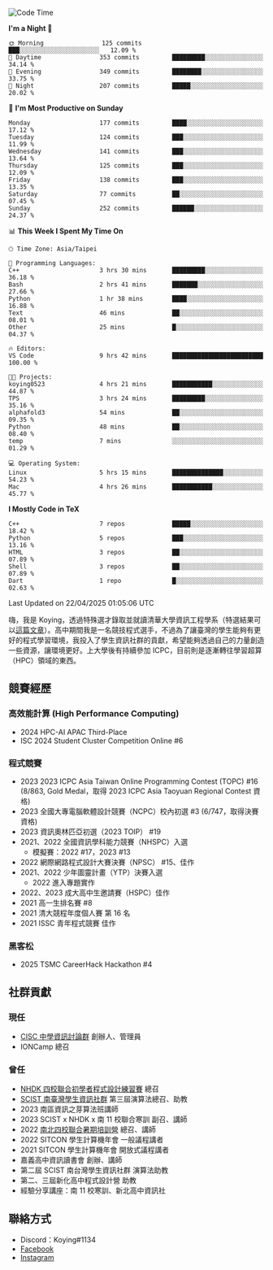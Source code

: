 <!--START_SECTION:waka-->
![Code Time](http://img.shields.io/badge/Code%20Time-1%2C435%20hrs%2020%20mins-blue)

**I'm a Night 🦉** 

```text
🌞 Morning                125 commits         ███░░░░░░░░░░░░░░░░░░░░░░   12.09 % 
🌆 Daytime                353 commits         █████████░░░░░░░░░░░░░░░░   34.14 % 
🌃 Evening                349 commits         ████████░░░░░░░░░░░░░░░░░   33.75 % 
🌙 Night                  207 commits         █████░░░░░░░░░░░░░░░░░░░░   20.02 % 
```
📅 **I'm Most Productive on Sunday** 

```text
Monday                   177 commits         ████░░░░░░░░░░░░░░░░░░░░░   17.12 % 
Tuesday                  124 commits         ███░░░░░░░░░░░░░░░░░░░░░░   11.99 % 
Wednesday                141 commits         ███░░░░░░░░░░░░░░░░░░░░░░   13.64 % 
Thursday                 125 commits         ███░░░░░░░░░░░░░░░░░░░░░░   12.09 % 
Friday                   138 commits         ███░░░░░░░░░░░░░░░░░░░░░░   13.35 % 
Saturday                 77 commits          ██░░░░░░░░░░░░░░░░░░░░░░░   07.45 % 
Sunday                   252 commits         ██████░░░░░░░░░░░░░░░░░░░   24.37 % 
```


📊 **This Week I Spent My Time On** 

```text
🕑︎ Time Zone: Asia/Taipei

💬 Programming Languages: 
C++                      3 hrs 30 mins       █████████░░░░░░░░░░░░░░░░   36.18 % 
Bash                     2 hrs 41 mins       ███████░░░░░░░░░░░░░░░░░░   27.66 % 
Python                   1 hr 38 mins        ████░░░░░░░░░░░░░░░░░░░░░   16.88 % 
Text                     46 mins             ██░░░░░░░░░░░░░░░░░░░░░░░   08.01 % 
Other                    25 mins             █░░░░░░░░░░░░░░░░░░░░░░░░   04.37 % 

🔥 Editors: 
VS Code                  9 hrs 42 mins       █████████████████████████   100.00 % 

🐱‍💻 Projects: 
koying0523               4 hrs 21 mins       ███████████░░░░░░░░░░░░░░   44.87 % 
TPS                      3 hrs 24 mins       █████████░░░░░░░░░░░░░░░░   35.16 % 
alphafold3               54 mins             ██░░░░░░░░░░░░░░░░░░░░░░░   09.35 % 
Python                   48 mins             ██░░░░░░░░░░░░░░░░░░░░░░░   08.40 % 
temp                     7 mins              ░░░░░░░░░░░░░░░░░░░░░░░░░   01.29 % 

💻 Operating System: 
Linux                    5 hrs 15 mins       ██████████████░░░░░░░░░░░   54.23 % 
Mac                      4 hrs 26 mins       ███████████░░░░░░░░░░░░░░   45.77 % 
```

**I Mostly Code in TeX** 

```text
C++                      7 repos             █████░░░░░░░░░░░░░░░░░░░░   18.42 % 
Python                   5 repos             ███░░░░░░░░░░░░░░░░░░░░░░   13.16 % 
HTML                     3 repos             ██░░░░░░░░░░░░░░░░░░░░░░░   07.89 % 
Shell                    3 repos             ██░░░░░░░░░░░░░░░░░░░░░░░   07.89 % 
Dart                     1 repo              █░░░░░░░░░░░░░░░░░░░░░░░░   02.63 % 
```




 Last Updated on 22/04/2025 01:05:06 UTC
<!--END_SECTION:waka-->


嗨，我是 Koying，透過特殊選才錄取並就讀清華大學資訊工程學系（特選結果可以[這篇文章](https://koyingtw.github.io/2022/10/31/%E7%89%B9%E9%81%B8%E5%BF%83%E5%BE%97/)）。高中期間我是一名競技程式選手，不過為了讓臺灣的學生能夠有更好的程式學習環境，我投入了學生資訊社群的貢獻，希望能夠透過自己的力量創造一些資源，讓環境更好。上大學後有持續參加 ICPC，目前則是逐漸轉往學習超算（HPC）領域的東西。

## 競賽經歷
### 高效能計算 (High Performance Computing)
- 2024 HPC-AI APAC Third-Place
- ISC 2024 Student Cluster Competition Online #6

### 程式競賽
- 2023 2023 ICPC Asia Taiwan Online Programming Contest (TOPC) #16 (8/863, Gold Medal，取得 2023 ICPC Asia Taoyuan Regional Contest 資格)
- 2023 全國大專電腦軟體設計競賽（NCPC）校內初選 #3 (6/747，取得決賽資格)
- 2023 資訊奧林匹亞初選（2023 TOIP） #19
- 2021、2022 全國資訊學科能力競賽（NHSPC）入選
    - 模擬賽：2022 #17，2023 #13
- 2022 網際網路程式設計大賽決賽（NPSC） #15、佳作
- 2021、2022 少年圖靈計畫（YTP）決賽入選
    - 2022 進入專題實作
- 2022、2023 成大高中生邀請賽（HSPC）佳作
- 2021 高一生排名賽 #8
- 2021 清大競程年度個人賽 第 16 名
- 2021 ISSC 青年程式競賽 佳作

### 黑客松
- 2025 TSMC CareerHack Hackathon #4

## 社群貢獻
### 現任
- [CISC 中學資訊討論群](https://discord.gg/mc9CgJvjZz) 創辦人、管理員
- IONCamp 總召

### 曾任
- [NHDK 四校聯合初學者程式設計練習賽](https://www.facebook.com/profile.php?id=100064076583372) 總召
- [SCIST 南臺灣學生資訊社群](https://www.facebook.com/scist.tw) 第三屆演算法總召、助教
- 2023 南區資訊之芽算法班講師
- 2023 SCIST x NHDK x 南 11 校聯合寒訓 副召、講師
- 2022 [南北四校聯合暑期培訓營](https://github.com/HHSH-CYSH-WGSH-HSNU-Summer-Camp/) 總召、講師
- 2022 SITCON 學生計算機年會 一般議程講者
- 2021 SITCON 學生計算機年會 開放式議程講者
- 嘉義高中資訊讀書會 創辦、講師
- 第二屆 SCIST 南台灣學生資訊社群 演算法助教
- 第二、三屆新化高中程式設計營 助教
- 經驗分享講座：南 11 校寒訓、新北高中資訊社

## 聯絡方式
- Discord：Koying#1134
- [Facebook](https://www.facebook.com/profile.php?id=100015800760577)
- [Instagram](https://www.instagram.com/cisc._.koying/)
